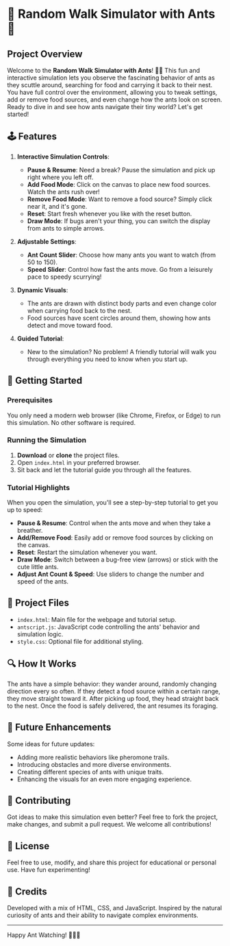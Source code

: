 
# 🐜 Random Walk Simulator with Ants 🐜

## Project Overview

Welcome to the **Random Walk Simulator with Ants**! 🐜✨ This fun and interactive simulation lets you observe the fascinating behavior of ants as they scuttle around, searching for food and carrying it back to their nest. You have full control over the environment, allowing you to tweak settings, add or remove food sources, and even change how the ants look on screen. Ready to dive in and see how ants navigate their tiny world? Let's get started!

## 🕹️ Features

1. **Interactive Simulation Controls**:
   - **Pause & Resume**: Need a break? Pause the simulation and pick up right where you left off.
   - **Add Food Mode**: Click on the canvas to place new food sources. Watch the ants rush over!
   - **Remove Food Mode**: Want to remove a food source? Simply click near it, and it's gone.
   - **Reset**: Start fresh whenever you like with the reset button.
   - **Draw Mode**: If bugs aren't your thing, you can switch the display from ants to simple arrows.

2. **Adjustable Settings**:
   - **Ant Count Slider**: Choose how many ants you want to watch (from 50 to 150).
   - **Speed Slider**: Control how fast the ants move. Go from a leisurely pace to speedy scurrying!

3. **Dynamic Visuals**:
   - The ants are drawn with distinct body parts and even change color when carrying food back to the nest.
   - Food sources have scent circles around them, showing how ants detect and move toward food.

4. **Guided Tutorial**:
   - New to the simulation? No problem! A friendly tutorial will walk you through everything you need to know when you start up.

## 🚀 Getting Started

### Prerequisites
You only need a modern web browser (like Chrome, Firefox, or Edge) to run this simulation. No other software is required.

### Running the Simulation
1. **Download** or **clone** the project files.
2. Open `index.html` in your preferred browser.
3. Sit back and let the tutorial guide you through all the features.

### Tutorial Highlights
When you open the simulation, you'll see a step-by-step tutorial to get you up to speed:
- **Pause & Resume**: Control when the ants move and when they take a breather.
- **Add/Remove Food**: Easily add or remove food sources by clicking on the canvas.
- **Reset**: Restart the simulation whenever you want.
- **Draw Mode**: Switch between a bug-free view (arrows) or stick with the cute little ants.
- **Adjust Ant Count & Speed**: Use sliders to change the number and speed of the ants.

## 📂 Project Files
- `index.html`: Main file for the webpage and tutorial setup.
- `antscript.js`: JavaScript code controlling the ants' behavior and simulation logic.
- `style.css`: Optional file for additional styling.

## 🔍 How It Works

The ants have a simple behavior: they wander around, randomly changing direction every so often. If they detect a food source within a certain range, they move straight toward it. After picking up food, they head straight back to the nest. Once the food is safely delivered, the ant resumes its foraging.

## 🚀 Future Enhancements
Some ideas for future updates:
- Adding more realistic behaviors like pheromone trails.
- Introducing obstacles and more diverse environments.
- Creating different species of ants with unique traits.
- Enhancing the visuals for an even more engaging experience.

## 🤝 Contributing
Got ideas to make this simulation even better? Feel free to fork the project, make changes, and submit a pull request. We welcome all contributions!

## 📜 License
Feel free to use, modify, and share this project for educational or personal use. Have fun experimenting!

## 🎨 Credits
Developed with a mix of HTML, CSS, and JavaScript. Inspired by the natural curiosity of ants and their ability to navigate complex environments.

---
Happy Ant Watching! 🐜👀✨
